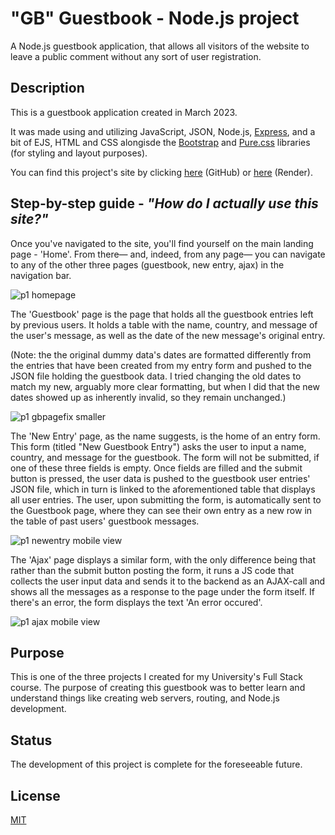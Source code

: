 # "GB" Guestbook - Node.js project
A Node.js guestbook application, that allows all visitors of the website to leave a public comment without any sort of user registration.

## Description
This is a guestbook application created in March 2023. 

It was made using and utilizing JavaScript, JSON, Node.js, [Express](https://expressjs.com/), and a bit of EJS, HTML and CSS alongisde the [Bootstrap](https://getbootstrap.com/docs/5.2/getting-started/introduction/) and [Pure.css](https://purecss.io/) libraries (for styling and layout purposes). 

You can find this project's site by clicking [here](https://luminietos.github.io/GB/) (GitHub) or [here](https://gb-lumi-ykfe.onrender.com/) (Render).

## Step-by-step guide - *"How do I actually use this site?"*

Once you've navigated to the site, you'll find yourself on the main landing page - 'Home'. From there— and, indeed, from any page— you can navigate to any of the other three pages (guestbook, new entry, ajax) in the navigation bar.

![p1 homepage](https://user-images.githubusercontent.com/77718358/232026098-5cb29b00-a5dc-46b7-ab7d-2a323b3d99b8.jpg)

The 'Guestbook' page is the page that holds all the guestbook entries left by previous users. It holds a table with the name, country, and message of the user's message, as well as the date of the new message's original entry. 

(Note: the the original dummy data's dates are formatted differently from the entries that have been created from my entry form and pushed to the JSON file holding the guestbook data. I tried changing the old dates to match my new, arguably more clear formatting, but when I did that the new dates showed up as inherently invalid, so they remain unchanged.)  

![p1 gbpagefix smaller](https://user-images.githubusercontent.com/77718358/233082184-e9ee6d7f-8e72-49b3-8aa2-0d76b70f1272.jpg)

The 'New Entry' page, as the name suggests, is the home of an entry form. This form (titled "New Guestbook Entry") asks the user to input a name, country, and message for the guestbook. The form will not be submitted, if one of these three fields is empty. Once fields are filled and the submit button is pressed, the user data is pushed to the guestbook user entries' JSON file, which in turn is linked to the aforementioned table that displays all user entries. The user, upon submitting the form, is automatically sent to the Guestbook page, where they can see their own entry as a new row in the table of past users' guestbook messages.

![p1 newentry mobile view](https://user-images.githubusercontent.com/77718358/232028286-c3028076-3076-40a2-826b-0ad431a9878e.jpg)

The 'Ajax' page displays a similar form, with the only difference being that rather than the submit button posting the form, it runs a JS code that collects the user input data and sends it to the backend as an AJAX-call and shows all the messages as a response to the page under the form itself. If there's an error, the form displays the text 'An error occured'. 

![p1 ajax mobile view](https://user-images.githubusercontent.com/77718358/232028423-8b5223ae-e0f4-45ce-8dfb-9a621fedbe22.jpg)

## Purpose
This is one of the three projects I created for my University's Full Stack course. The purpose of creating this guestbook was to better learn and understand things like creating web servers, routing, and Node.js development. 

## Status
The development of this project is complete for the foreseeable future.

## License
[MIT](https://choosealicense.com/licenses/mit/)
